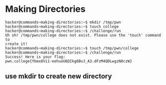 # Making Directories
    hacker@commands~making-directories:~$ mkdir /tmp/pwn
    hacker@commands~making-directories:~$ touch college
    hacker@commands~making-directories:~$ /challenge/run
    Uh oh! /tmp/pwn/college does not exist. Please use the 'touch' command to 
    create it!
    hacker@commands~making-directories:~$ touch /tmp/pwn/college
    hacker@commands~making-directories:~$ /challenge/run
    Success! Here is your flag:
    pwn.college{Ybmx8Vi1-eehuoU6DIkg8BvJ_A3.dFzM4QDLwgzN0czW}
## use mkdir to create new directory     
    
    
    
